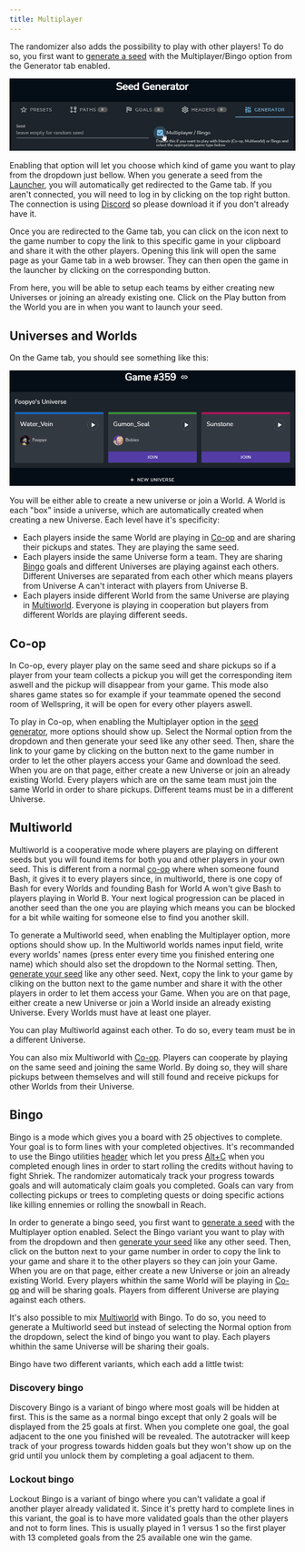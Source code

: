 ```yaml
---
title: Multiplayer
---
```


The randomizer also adds the possibility to play with other players! To do so, you first want to [generate a seed](/seedgen) with the Multiplayer/Bingo option from the Generator tab enabled.

![Netcode in gui](/media/netcode.png)

Enabling that option will let you choose which kind of game you want to play from the dropdown just bellow. When you generate a seed from the [Launcher](/features/launcher), you will automatically get redirected to the Game tab. If you aren't connected, you will need to log in by clicking on the top right button. The connection is using [Discord](https://discord.com/) so please download it if you don't already have it.

Once you are redirected to the Game tab, you can click on the icon next to the game number to copy the link to this specific game in your clipboard and share it with the other players. Opening this link will open the same page as your Game tab in a web browser. They can then open the game in the launcher by clicking on the corresponding button.

From here, you will be able to setup each teams by either creating new Universes or joining an already existing one. Click on the Play button from the World you are in when you want to launch your seed.

## Universes and Worlds

On the Game tab, you should see something like this:

![Universe example](/media/universe.png)

You will be either able to create a new universe or join a World. A World is each "box" inside a universe, which are automatically created when creating a new Universe. Each level have it's specificity:

* Each players inside the same World are playing in [Co-op](/features/multiplayer#co-op) and are sharing their pickups and states. They are playing the same seed.
* Each players inside the same Universe form a team. They are sharing [Bingo](/features/multiplayer#bingo) goals and different Universes are playing against each others. Different Universes are separated from each other which means players from Universe A can't interact with players from Universe B.
* Each players inside different World from the same Universe are playing in [Multiworld](/features/multiplayer#multiworld). Everyone is playing in cooperation but players from different Worlds are playing different seeds. 

## Co-op

In Co-op, every player play on the same seed and share pickups so if a player from your team collects a pickup you will get the corresponding item aswell and the pickup will disappear from your game. This mode also shares game states so for example if your teammate opened the second room of Wellspring, it will be open for every other players aswell.

To play in Co-op, when enabling the Multiplayer option in the [seed generator](/seedgen), more options should show up. Select the Normal option from the dropdown and then generate your seed like any other seed. Then, share the link to your game by clicking on the button next to the game number in order to let the other players access your Game and download the seed. When you are on that page, either create a new Universe or join an already existing World. Every players which are on the same team must join the same World in order to share pickups. Different teams must be in a different Universe.

## Multiworld

Multiworld is a cooperative mode where players are playing on different seeds but you will found items for both you and other players in your own seed. This is different from a normal [co-op](/features/multiplayer#co-op) where when someone found Bash, it gives it to every players since, in multiworld, there is one copy of Bash for every Worlds and founding Bash for World A won't give Bash to players playing in World B. Your next logical progression can be placed in another seed than the one you are playing which means you can be blocked for a bit while waiting for someone else to find you another skill.

To generate a Multiworld seed, when enabling the Multiplayer option, more options should show up. In the Multiworld worlds names input field, write every worlds' names (press enter every time you finished entering one name) which should also set the dropdown to the Normal setting. Then, [generate your seed](/seedgen) like any other seed. Next, copy the link to your game by cliking on the button next to the game number and share it with the other players in order to let them access your Game. When you are on that page, either create a new Universe or join a World inside an already existing Universe. Every Worlds must have at least one player.

You can play Multiworld against each other. To do so, every team must be in a different Universe.

You can also mix Multiworld with [Co-op](/features/multiplayer#co-op). Players can cooperate by playing on the same seed and joining the same World. By doing so, they will share pickups between themselves and will still found and receive pickups for other Worlds from their Universe.

## Bingo

Bingo is a mode which gives you a board with 25 objectives to complete. Your goal is to form lines with your completed objectives. It's recommanded to use the Bingo utilities [header](/seedgen/headers) which let you press [Alt+C](/features/special-commands) when you completed enough lines in order to start rolling the credits without having to fight Shriek. The randomizer automaticaly track your progress towards goals and will automaticaly claim goals you completed. Goals can vary from collecting pickups or trees to completing quests or doing specific actions like killing ennemies or rolling the snowball in Reach.

In order to generate a bingo seed, you first want to [generate a seed](/seedgen) with the Multiplayer option enabled. Select the Bingo variant you want to play with from the dropdown and then [generate your seed](/seedgen) like any other seed. Then, click on the button next to your game number in order to copy the link to your game and share it to the other players so they can join your Game. When you are on that page, either create a new Universe or join an already existing World. Every players whithin the same World will be playing in [Co-op](/features/multiplayer#co-op) and will be sharing goals. Players from different Universe are playing against each others.

It's also possible to mix [Multiworld](/features/multiplayer#multiworld) with Bingo. To do so, you need to generate a Multiworld seed but instead of selecting the Normal option from the dropdown, select the kind of bingo you want to play. Each players whithin the same Universe will be sharing their goals.

Bingo have two different variants, which each add a little twist:

### Discovery bingo

Discovery Bingo is a variant of bingo where most goals will be hidden at first. This is the same as a normal bingo except that only 2 goals will be displayed from the 25 goals at first. When you complete one goal, the goal adjacent to the one you finished will be revealed. The autotracker will keep track of your progress towards hidden goals but they won't show up on the grid until you unlock them by completing a goal adjacent to them.

### Lockout bingo

Lockout Bingo is a variant of bingo where you can't validate a goal if another player already validated it. Since it's pretty hard to complete lines in this variant, the goal is to have more validated goals than the other players and not to form lines. This is usually played in 1 versus 1 so the first player with 13 completed goals from the 25 available one win the game.